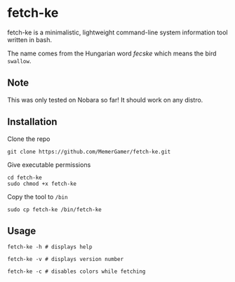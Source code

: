 # fetch-ke
fetch-ke is a minimalistic, lightweight command-line system information tool written in bash.

The name comes from the Hungarian word <i>fecske</i> which means the bird `swallow`.

## Note
This was only tested on Nobara so far! It should work on any distro.

## Installation
Clone the repo
```console
git clone https://github.com/MemerGamer/fetch-ke.git
```

Give executable permissions
```console
cd fetch-ke
sudo chmod +x fetch-ke
```

Copy the tool to `/bin`
```console
sudo cp fetch-ke /bin/fetch-ke
```

## Usage
```console
fetch-ke -h # displays help

fetch-ke -v # displays version number

fetch-ke -c # disables colors while fetching
```
